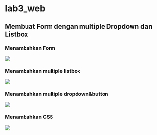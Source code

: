 # lab3_web

<h2>Membuat Form dengan multiple Dropdown dan Listbox</h2>

<h3>Menambahkan Form</h3>
<img src="https://user-images.githubusercontent.com/46300525/114385746-9458c500-9bba-11eb-9353-425a14080f65.png">


<h3>Menambahkan multiple listbox</h3>
<img src="https://user-images.githubusercontent.com/46300525/114385239-f664fa80-9bb9-11eb-88c1-0e3189d1bebc.png">

<h3>Menambahkan multiple dropdown&button</h3>
<img src="https://user-images.githubusercontent.com/46300525/114386803-e3ebc080-9bbb-11eb-9010-ab34fff72087.png">

<h3>Menambahkan CSS</h3>
<img src="https://user-images.githubusercontent.com/46300525/114388663-329a5a00-9bbe-11eb-801d-7dae4052849e.png">

